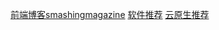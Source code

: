 [前端博客smashingmagazine](https://smashingmagazine.com/category/javascript/)
[软件推荐](https://juejin.cn/post/7245469976878334008)
[云原生推荐](https://lib.jimmysong.io/)
